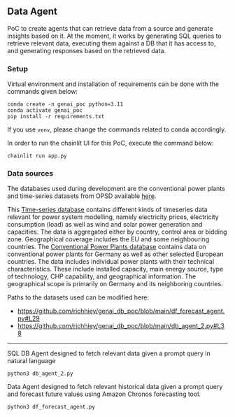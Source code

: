## Data Agent

PoC to create agents that can retrieve data from a source and generate insights based on it.
At the moment, it works by generating SQL queries to retrieve relevant data, executing them against a DB that it has access to, and generating responses based on the retrieved data.

### Setup

Virtual environment and installation of requirements can be done with the commands given below:
```
conda create -n genai_poc python=3.11
conda activate genai_poc
pip install -r requirements.txt
```
If you use `venv`, please change the commands related to conda accordingly.

In order to run the chainlit UI for this PoC, execute the command below:
```
chainlit run app.py
```

### Data sources
The databases used during development are the conventional power plants and time-series datasets from OPSD available [here](https://data.open-power-system-data.org/).

This [Time-series database](https://data.open-power-system-data.org/time_series) contains different kinds of timeseries data relevant for power system modelling, namely electricity prices, electricity consumption (load) as well as wind and solar power generation and capacities. The data is aggregated either by country, control area or bidding zone. Geographical coverage includes the EU and some neighbouring countries. The [Conventional Power Plants database](https://data.open-power-system-data.org/conventional_power_plants) contains data on conventional power plants for Germany as well as other selected European countries. The data includes individual power plants with their technical characteristics. These include installed capacity, main energy source, type of technology, CHP capability, and geographical information. The geographical scope is primarily on Germany and its neighboring countries. 

Paths to the datasets used can be modified here:
- https://github.com/richhiey/genai_db_poc/blob/main/df_forecast_agent.py#L29
- https://github.com/richhiey/genai_db_poc/blob/main/db_agent_2.py#L38

---

SQL DB Agent designed to fetch relevant data given a prompt query in natural language
```
python3 db_agent_2.py
```

Data Agent designed to fetch relevant historical data given a prompt query and forecast future values using Amazon Chronos forecasting tool.
```
python3 df_forecast_agent.py
```

